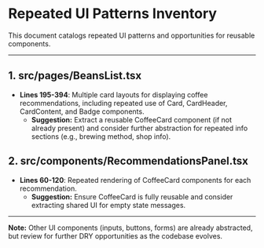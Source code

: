 # Repeated UI Patterns Inventory

This document catalogs repeated UI patterns and opportunities for reusable components.

---

## 1. src/pages/BeansList.tsx
- **Lines 195-394**: Multiple card layouts for displaying coffee recommendations, including repeated use of Card, CardHeader, CardContent, and Badge components.
  - **Suggestion:** Extract a reusable CoffeeCard component (if not already present) and consider further abstraction for repeated info sections (e.g., brewing method, shop info).

## 2. src/components/RecommendationsPanel.tsx
- **Lines 60-120**: Repeated rendering of CoffeeCard components for each recommendation.
  - **Suggestion:** Ensure CoffeeCard is fully reusable and consider extracting shared UI for empty state messages.

---

**Note:** Other UI components (inputs, buttons, forms) are already abstracted, but review for further DRY opportunities as the codebase evolves. 
